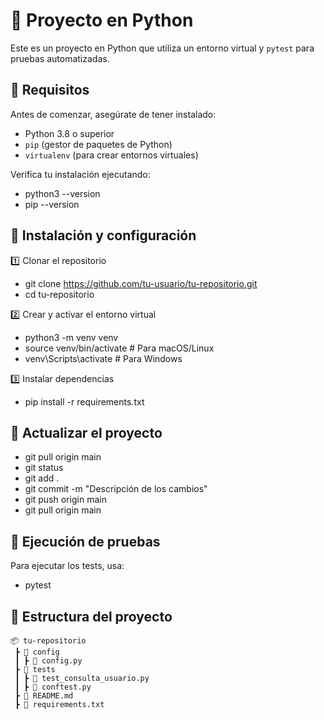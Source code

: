 # 🚀 Proyecto en Python

Este es un proyecto en Python que utiliza un entorno virtual y `pytest` para pruebas automatizadas.

## 📌 Requisitos

Antes de comenzar, asegúrate de tener instalado:

- Python 3.8 o superior  
- `pip` (gestor de paquetes de Python)  
- `virtualenv` (para crear entornos virtuales)  

Verifica tu instalación ejecutando:

- python3 --version
- pip --version

## 📌 Instalación y configuración
1️⃣ Clonar el repositorio
- git clone https://github.com/tu-usuario/tu-repositorio.git
- cd tu-repositorio

2️⃣ Crear y activar el entorno virtual
- python3 -m venv venv
- source venv/bin/activate  # Para macOS/Linux
- venv\Scripts\activate      # Para Windows

3️⃣ Instalar dependencias
- pip install -r requirements.txt

## 🚀 Actualizar el proyecto
- git pull origin main
- git status
- git add .
- git commit -m "Descripción de los cambios"
- git push origin main
- git pull origin main

## 🧪 Ejecución de pruebas
Para ejecutar los tests, usa:
- pytest

## 📂 Estructura del proyecto
```plaintext
📦 tu-repositorio
 ┣ 📂 config
 ┃ ┣ 📜 config.py
 ┣ 📂 tests
 ┃ ┣ 📜 test_consulta_usuario.py
 ┃ ┣ 📜 conftest.py
 ┣ 📜 README.md
 ┣ 📜 requirements.txt
